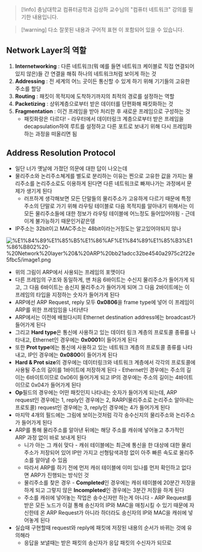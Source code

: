 > [!info] 충남대학교 컴퓨터공학과 김상하 교수님의 "컴퓨터 네트워크" 강의를 필기한 내용입니다.

> [!warning] 다소 잘못된 내용과 구어적 표현 이 포함되어 있을 수 있습니다.

## Network Layer의 역할

1. **Internetworking** : 다른 네트워크(뭐 예를 들면 네트워크 케이블로 직접 연결되어있지 않은)들 간 연결을 해줘 하나의 네트워크처럼 보이게 하는 것
2. **Addressing** : 전 세계의 어느 곳이든 통신할 수 있게 하기 위해 기기들의 고유한 주소를 할당
3. **Routing** : 패킷이 목적지에 도착하기까지의 최적의 경로를 설정하는 역할
4. **Packetizing** : 상위계층으로부터 받은 데이터를 단편화해 패킷화하는 것
5. **Fragmentation** : 이건 프레임을 받아 처리한 후 새로운 프레임으로 구성하는 것
	- 패킷화랑은 다르다! - 라우터에서 데이터링크 계층으로부터 받은 프레임을 decapsulation하여 루트를 설정하고 다른 포트로 보내기 위해 다시 프레임화 하는 과정을 떠올리면 됨

## Address Resolution Protocol

- 일단 너가 옛날에 가졌던 의문에 대한 답이 나오는데
- 물리주소와 논리주소쳬게를 별도로 분리하는 이유는 찐으로 고유한 값을 가지는 물리주소를 논리주소로도 이용하게 된다면 다른 네트워크로 빠져나가는 과정에서 문제가 생기게 된다
	- 러프하게 생각해보면 모든 단말들의 물리주소가 고유하게 다르기 때문에 특정 주소의 단말로 가기 위해 라우팅 테이블로 다음 목적지를 알아내기 위해서는 이 모든 물리주소들에 대한 정보가 라우팅 테이블에 어느정도 들어있어야됨 - 근데 이게 불가능하기 때문인거같은뎅
- IP주소는 32bit이고 MAC주소는 48bit이라는거정도는 알고있어야되지 않나

![%E1%84%89%E1%85%B5%E1%86%AF%E1%84%89%E1%85%B3%E1%86%B802%20-%20Network%20layer%20&%20ARP%20bb21adcc32be4540a2975c2f22e5fbc5/image1.png](botanicals/network/originals/comnet.fall.2021.cse.cnu.ac.kr/images/prac01_bb21adcc32be4540a2975c2f22e5fbc5/image1.png)

- 위의 그림이 ARP에서 사용되는 프레임의 포맷이다
- 다른 프레임의 구조와 동일하게, 맨 처음 6바이트는 수신지 물리주소가 들어가게 되고, 그 다음 6바이트는 송신지 물리주소가 들어가게 되며 그 다음 2바이트에는 이 프레임의 타입을 지정하는 숫자가 들어가게 된다
- ARP에선 ARP Request, reply 모두 **0x0806**을 frame type에 넣어 이 프레임이 ARP를 위한 프레임임을 나타낸다
- ARP에서는 이전에 배웠다시피 Ethernet destination address에는 broadcast가 들어가게 된다
- 그리고 **Hard type**은 통신에 사용하고 있는 데이터 링크 계층의 프로토콜 종류를 나타내고, Ethernet인 경우에는 **0x0001**이 들어가게 된다
- 또한 **Prot type**에는 통신에 사용하고 있는 네트워크 계층의 프로토콜 종류를 나타내고, IP인 경우에는 **0x0800**이 들어가게 된다
- **Hard & Prot size**의 경우에는 데이터링크와 네트워크 계층에서 각각의 프로토콜에 사용될 주소의 길이를 1바이트에 저장하게 된다 - Ethernet인 경우에는 주소의 길이는 6바이트이므로 0x06이 들어가게 되고 IP의 경우에는 주소의 길이는 4바이트이므로 0x04가 들어가게 된다
- **Op**필드의 경우에는 어떤 패킷인지 나타내는 숫자가 들어가게 되는데, ARP request인 경우에는 1, reply인 경우에는 2, RARP(물리주소로 논리주소 알아내는 프로토콜) request인 경우에는 3, reply인 경우에는 4가 들어가게 된다
- 마지막 4개의 필드에는 그림에 보이는것처럼 각각 송수신지의 물리주소와 논리주소가 들어가게 된다
- ARP를 통해 물리주소를 알아낸 뒤에는 해당 주소를 캐쉬에 넣어놓고 추가적인 ARP 과정 없이 바로 보내게 된다
	- 니가 아는 그 캐쉬 맞다 - 캐쉬 테이블에는 최근에 통신을 한 대상에 대한 물리주소가 저장되어 있어 IP만 가지고 선형탐색과정 없이 아주 빠른 속도로 물리주소를 알아낼 수 있음
	- 따라서 ARP를 하기 전에 먼저 캐쉬 테이블에 이미 있나를 먼저 확인하고 없다면 ARP가 진행되는 방식인 것
	- 물리주소를 찾은 경우 - **Completed**인 경우에는 캐쉬 테이블에 20분간 저장을 하게 되고 그렇지 않은 **Incompleted**인 경우에는 3분간 저장을 하게 된다
	- 주소를 캐쉬에 넣어놓는 작업은 송수신자만 하는게 아니다 - ARP Request를 받은 모든 노드가 이걸 통해 송신자의 IP와 MAC을 매칭시킬 수 있기 때문에 자신한테 온 ARP Request가 아니라 하더라도 송신자의 IP와 MAC을 캐쉬에 넣어놓게 된다
- 실습때 구현할때 request와 reply에 패킷에 저장된 내용의 순서가 바뀌는 것에 유의해라
	- 응답을 보낼때는 받은 패킷의 송신자가 응답 패킷의 수신자가 되므로